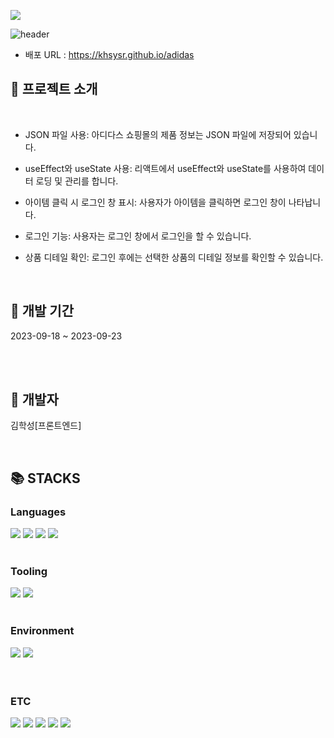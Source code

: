 <a href="https://hits.seeyoufarm.com"><img src="https://hits.seeyoufarm.com/api/count/incr/badge.svg?url=https%3A%2F%2Fgithub.com%2Fkhsysr%2F3_TeamProject&count_bg=%23000000&title_bg=%2334C9EE&icon=reverbnation.svg&icon_color=%23E7E7E7&title=Github&edge_flat=false"/></a>

![header](https://capsule-render.vercel.app/api?type=waving&color=34C9EE&text=WEBSITE%20RENEWAL%20PROJECT%20&animation=twinkling&fontSize=20&fontAlignY=33&fontAlign=80&height=250&fontColor=d6ace6&desc=%.Adidas%20Mall&descAlignY=55&descAlign=70&descSize=70&rotate=-6
)

- 배포 URL : https://khsysr.github.io/adidas

## 🙋 프로젝트 소개


<br>


- JSON 파일 사용: 아디다스 쇼핑몰의 제품 정보는 JSON 파일에 저장되어 있습니다.

- useEffect와 useState 사용: 리액트에서 useEffect와 useState를 사용하여 데이터 로딩 및 관리를 합니다.

- 아이템 클릭 시 로그인 창 표시: 사용자가 아이템을 클릭하면 로그인 창이 나타납니다.

- 로그인 기능: 사용자는 로그인 창에서 로그인을 할 수 있습니다.

- 상품 디테일 확인: 로그인 후에는 선택한 상품의 디테일 정보를 확인할 수 있습니다.

<br>

## 📆 개발 기간

2023-09-18 ~ 2023-09-23

<br>


<br>

## 👬 개발자

김학성[프론트엔드]


<br>

## 📚 STACKS

<div>
<h3>Languages</h3>
<img src="https://img.shields.io/badge/-HTML5-E34F26?style=flat&logo=HTML5&logoColor=white"/>
<img src="https://img.shields.io/badge/-CSS3-1572B6?style=flat&logo=CSS3&logoColor=white"/>
<img src="https://img.shields.io/badge/-JavaScript-F7DF1E?style=flat&logo=JavaScript&logoColor=white"/>
<img src="https://img.shields.io/badge/React-61DAFB?style=flat-square&logo=React&logoColor=black"/>
</div>
<br>
<div>
<h3>Tooling</h3>
<img src="https://img.shields.io/badge/-GitHub-181717?style=flat&logo=GitHub&logoColor=white"/> 
<img src="https://img.shields.io/badge/-Git-F05032?style=flat&logo=Git&logoColor=white"/>
</div>
<br>
<div>
<h3>Environment</h3>
<img src="https://img.shields.io/badge/-Windows10-0078D6?style=flat&logo=Windows&logoColor=white"/>
<img src="https://img.shields.io/badge/-macOS-000000?style=flat&logo=macOS&logoColor=white"/>
</div>
<br>

<br>
<div>
<h3>ETC</h3>
<img src="https://img.shields.io/badge/-Slack-4A154B?style=flat&logo=Slack&logoColor=white"/>
<img src="https://img.shields.io/badge/-Notion-000000?style=flat&logo=Notion&logoColor=white"/>
<img src="https://img.shields.io/badge/-Figma-F24E1E?style=flat&logo=Figma&logoColor=white"/>
<img src="https://img.shields.io/badge/-Adobe Photoshop-31A8FF?style=flat&logo=Adobe Photoshop&logoColor=white"/>
<img src="https://img.shields.io/badge/-Adobe Illustrator-FF9A00?style=flat&logo=Adobe Illustrator&logoColor=white"/>
</div>

<br>

